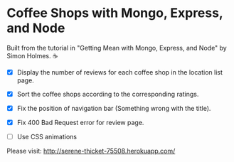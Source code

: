 # Coffee Shops with Mongo, Express, and Node 

Built from the tutorial in "Getting Mean with Mongo, Express, and Node" by Simon Holmes. 
:coffee:

 
- [x] Display the number of reviews for each coffee shop in the location list page.
- [x] Sort the coffee shops according to the corresponding ratings. 
- [x] Fix the position of navigation bar (Something wrong with the title).
- [x] Fix 400 Bad Request error for review page. 
- [ ] Use CSS animations 


Please visit: http://serene-thicket-75508.herokuapp.com/


